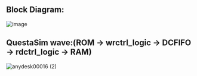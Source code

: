 Block Diagram:
-------------
![image](https://github.com/velicharlagokulkumar/quartus/assets/104726431/cb5a40a4-c686-45e1-a107-01f287e5379a)

QuestaSim wave:(ROM -> wrctrl_logic -> DCFIFO -> rdctrl_logic -> RAM)
----------------
![anydesk00016 (2)](https://github.com/velicharlagokulkumar/quartus/assets/104726431/e03310da-e044-4825-9919-998e7b564dfb)
